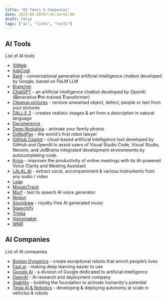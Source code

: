 ```yaml
---
title: "AI Tools & Companies"
date: 2023-05-26T07:45:14+01:00
draft: false
tags: ["ai", "links", "tools"]
---
```

## AI Tools
List of AI tools
- [10Web](https://10web.io)
- [AskCodi](https://askcodi.com)
- [Bard](https://bard.google.com/) - conversational generative artificial intelligence chatbot developed by Google, based on PaLM LLM
- [Brancher](https://brancher.ai)
- [ChatGPT](https://openai.com/blog/chatgpt) - an artificial intelligence chatbot developed by OpenAI (**G**enerative **P**re-trained **T**ransformer)
- [Cleanup.pictures](https://cleanup.pictures/) - remove unwanted object, defect, people or text from your pictures
- [DALL·E 2](https://openai.com/product/dall-e-2) - creates realistic images & art from a description in natural language
- [Decoherence](https://decoherence.co)
- [Deep Nostalgia](https://www.myheritage.com/deep-nostalgia) - animate your family photos
- [DoNotPay](https://donotpay.com/) - the world's first robot lawyer
- [GitHub Copilot](https://github.com/features/copilot) - cloud-based artificial intelligence tool developed by GitHub and OpenAI to assist users of Visual Studio Code, Visual Studio, Neovim, and JetBrains integrated development environments by autocompleting code.
- [Krisp](https://krisp.ai/) - improves the productivity of online meetings with its AI-powered Voice Clarity and Meeting Assistant
- [LALAL.AI](https://www.lalal.ai/) - extract vocal, accompaniment & various instruments from any audio / video
- [Leap](https://tryleap.ai)
- [MosaicTrack](https://mosaic.ai)
- [Murf](https://murf.ai/) - text to speech AI voice generator
- [Notion](https://www.notion.so/product/ai)
- [Soundraw](https://soundraw.io/) - royalty-free AI generated music
- [Speechify](https://speechify.com/)
- [Trinka](https://trinka.ai)
- [Voicemaker](https://voicemaker.in)
- [WNR](https://wnr.ai)

## AI Companies
List of AI companies
- [Boston Dynamics](https://www.youtube.com/@BostonDynamics) - create exceptional robots that enrich people’s lives
- [Fast.ai](https://www.fast.ai/) - making deep learning easier to use
- [Google AI](https://ai.google/) - a division of Google dedicated to artificial intelligence
- [OpenAI](https://openai.com/) - AI research and deployment company
- [Stability](https://stability.ai/) - building the foundation to activate humanity's potential
- [Tesla AI & Robotics](https://www.tesla.com/en_gb/AI) - developing & deploying autonomy at scale in vehicles & robots
